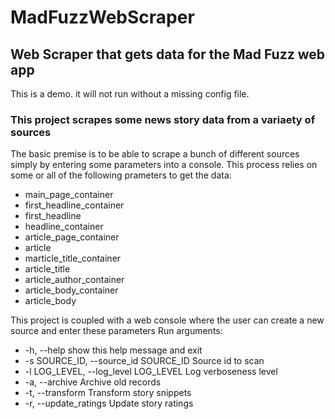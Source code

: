 # MadFuzzWebScraper
## Web Scraper that gets data for the Mad Fuzz web app

This is a demo. it will not run without a missing config file.

### This project scrapes some news story data from a variaety of sources

The basic premise is to be able to scrape a bunch of different sources simply by entering some parameters into a console. This process relies on some or all of the following prameters to get the data:

* main_page_container	
* first_headline_container	
* first_headline	
* headline_container	
* article_page_container	
* article
* marticle_title_container	
* article_title	
* article_author_container	
* article_body_container	
* article_body

This project is coupled with a web console where the user can create a new source and enter these parameters
Run arguments:

* -h, --help            show this help message and exit
* -s SOURCE_ID, --source_id SOURCE_ID Source id to scan
* -l LOG_LEVEL, --log_level LOG_LEVEL Log verboseness level
* -a, --archive         Archive old records
*  -t, --transform       Transform story snippets
*  -r, --update_ratings  Update story ratings
